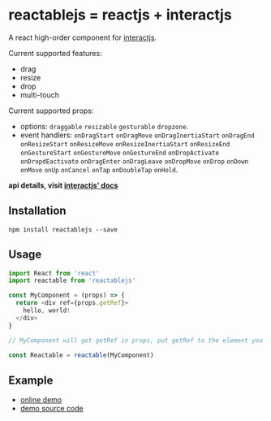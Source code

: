 # reactablejs = reactjs + interactjs

A react high-order component for [interactjs](https://github.com/taye/interact.js).

Current supported features:
  - drag
  - resize
  - drop
  - multi-touch

Current supported props:
  - options: `draggable` `resizable` `gesturable` `dropzone`.
  - event handlers: `onDragStart` `onDragMove` `onDragInertiaStart` `onDragEnd` `onResizeStart` `onResizeMove` `onResizeInertiaStart` `onResizeEnd` `onGestureStart` `onGestureMove` `onGestureEnd` `onDropActivate` `onDropdEactivate` `onDragEnter` `onDragLeave` `onDropMove` `onDrop` `onDown` `onMove` `onUp` `onCancel` `onTap` `onDoubleTap` `onHold`.


**api details, visit [interactjs' docs](http://interactjs.io/docs/)**

## Installation
```
npm install reactablejs --save
```

## Usage
```js
import React from 'react'
import reactable from 'reactablejs'

const MyComponent = (props) => {
  return <div ref={props.getRef}>
    hello, world!
  </div>
}

// MyComponent will get getRef in props, put getRef to the element you want interact, then you can use all options and event handlers on Reactable

const Reactable = reactable(MyComponent) 

```
## Example
- [online demo](https://beizhedenglong.github.io/reactablejs/)
- [demo source code](https://github.com/beizhedenglong/reactablejs/tree/master/examples)